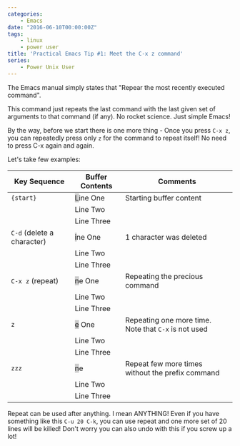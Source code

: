 ```yaml
---
categories:
    - Emacs
date: "2016-06-10T00:00:00Z"
tags:
    - linux
    - power user
title: 'Practical Emacs Tip #1: Meet the C-x z command'
series:
    - Power Unix User
---
```

The Emacs manual simply states that "Repear the most recently executed command".

This command just repeats the last command with the last given set of arguments to that command (if any). No rocket science. Just simple Emacs!

By the way, before we start there is one more thing - Once you press `C-x z`, you can repeatedly press only `z` for the command to repeat itself! No need to press C-x again and again.

Let's take few examples:

| Key Sequence | Buffer Contents | Comments
| - | - | -
| `{start}` | <span style="background-color:#cccccc;">L</span>ine One | Starting buffer content
| | Line Two | 
| | Line Three | 
| `C-d` (delete a character) | <span style="background-color:#cccccc;">i</span>ne One | 1 character was deleted
| | Line Two | 
| | Line Three |
| `C-x z` (repeat) | <span style="background-color:#cccccc;">n</span>e One | Repeating the precious command
| | Line Two | 
| | Line Three | 
| `z` | <span style="background-color:#cccccc;">e</span> One | Repeating one more time. Note that `C-x` is not used
| | Line Two | 
| | Line Three | 
| `zzz` | <span style="background-color:#cccccc;">n</span>e | Repeat few more times without the prefix command
| | Line Two | 
| | Line Three | 

Repeat can be used after anything. I mean ANYTHING! Even if you have something like this `C-u 20 C-k`, you can use repeat and one more set of 20 lines will be killed! Don't worry you can also undo with this if you screw up a lot!
